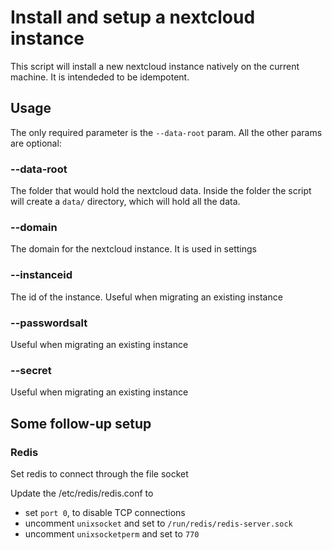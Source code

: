 # Install and setup a nextcloud instance

This script will install a new nextcloud instance natively on  the current machine. It is intendeded to be idempotent.

## Usage

The only required parameter is the `--data-root` param. All the other params are optional:

### --data-root

The folder that would hold the nextcloud data. Inside the folder the script will create a `data/` directory, which will hold all the data.

### --domain

The domain for the nextcloud instance. It is used in settings

### --instanceid

The id of the instance. Useful when migrating an existing instance

### --passwordsalt

Useful when migrating an existing instance

### --secret

Useful when migrating an existing instance

## Some follow-up setup

### Redis
Set redis to connect through the file socket

Update the /etc/redis/redis.conf to
* set `port 0`, to disable TCP connections
* uncomment `unixsocket` and set to `/run/redis/redis-server.sock`
* uncomment `unixsocketperm` and set to `770`
